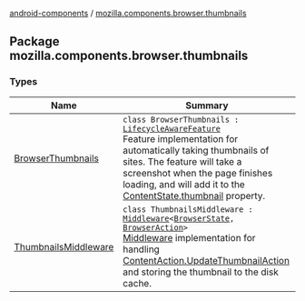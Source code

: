 [android-components](../index.md) / [mozilla.components.browser.thumbnails](./index.md)

## Package mozilla.components.browser.thumbnails

### Types

| Name | Summary |
|---|---|
| [BrowserThumbnails](-browser-thumbnails/index.md) | `class BrowserThumbnails : `[`LifecycleAwareFeature`](../mozilla.components.support.base.feature/-lifecycle-aware-feature/index.md)<br>Feature implementation for automatically taking thumbnails of sites. The feature will take a screenshot when the page finishes loading, and will add it to the [ContentState.thumbnail](../mozilla.components.browser.state.state/-content-state/thumbnail.md) property. |
| [ThumbnailsMiddleware](-thumbnails-middleware/index.md) | `class ThumbnailsMiddleware : `[`Middleware`](../mozilla.components.lib.state/-middleware.md)`<`[`BrowserState`](../mozilla.components.browser.state.state/-browser-state/index.md)`, `[`BrowserAction`](../mozilla.components.browser.state.action/-browser-action.md)`>`<br>[Middleware](../mozilla.components.lib.state/-middleware.md) implementation for handling [ContentAction.UpdateThumbnailAction](../mozilla.components.browser.state.action/-content-action/-update-thumbnail-action/index.md) and storing the thumbnail to the disk cache. |

